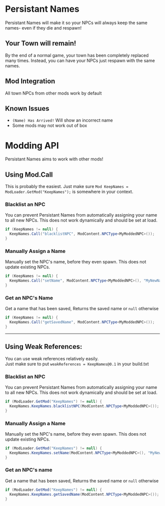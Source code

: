 # Persistant Names
Persistant Names will make it so your NPCs will always keep the same names- even if they die and respawn!

## Your Town will remain!
By the end of a normal game, your town has been completely replaced many times. Instead, you can have your NPCs just respawn with the same names.

## Mod Integration
All town NPCs from other mods work by default

## Known Issues
* `(Name) Has Arrived!` Will show an incorrect name
* Some mods may not work out of box
# Modding API
Persistant Names aims to work with other mods!
## Using Mod.Call
This is probably the easiest. Just make sure ```Mod KeepNames = ModLoader.GetMod("KeepNames");``` is somewhere in your context.
### Blacklist an NPC
You can prevent Persistant Names from automatically assigning your name to all new NPCs. This does not work dynamically and should be set at load.
```cs
if (KeepNames != null) {
  KeepNames.Call("blacklistNPC", ModContent.NPCType<MyModdedNPC>());
}
```
### Manually Assign a Name
Manually set the NPC's name, before they even spawn. This does not update existing NPCs.
```cs
if (KeepNames != null) {
  KeepNames.Call("setName", ModContent.NPCType<MyModdedNPC>(), "MyNewName");
}
```
### Get an NPC's Name
Get a name that has been saved, Returns the saved name or `null` otherwise
```cs
if (KeepNames != null) {
  KeepNames.Call("getSavedName", ModContent.NPCType<MyModdedNPC>());
}
```
---
## Using Weak References:
You can use weak references relatively easily.  
Just make sure to put `weakReferences = KeepNames@0.1` in your build.txt
### Blacklist an NPC
You can prevent Persistant Names from automatically assigning your name to all new NPCs. This does not work dynamically and should be set at load.
```cs
if (ModLoader.GetMod("KeepNames") != null) {
  KeepNames.KeepNames.blacklistNPC(ModContent.NPCType<MyModdedNPC>());
}
```
### Manually Assign a Name
Manually set the NPC's name, before they even spawn. This does not update existing NPCs.
```cs
if (ModLoader.GetMod("KeepNames") != null) {
  KeepNames.KeepNames.setName(ModContent.NPCType<MyModdedNPC>(), "MyNewName");
}
```
### Get an NPC's name
Get a name that has been saved, Returns the saved name or `null` otherwise
```cs
if (ModLoader.GetMod("KeepNames") != null) {
  KeepNames.KeepNames.getSavedName(ModContent.NPCType<MyModdedNPC>());
}
```

